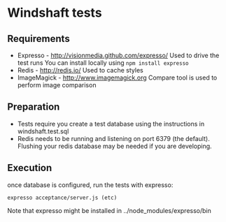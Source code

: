Windshaft tests
===============

Requirements
------------

 * Expresso - http://visionmedia.github.com/expresso/
   Used to drive the test runs
   You can install locally using ```npm install expresso```
 * Redis - http://redis.io/
   Used to cache styles 
 * ImageMagick - http://www.imagemagick.org
   Compare tool is used to perform image comparison

Preparation
-----------

* Tests require you create a test database using the instructions in
  windshaft.test.sql
* Redis needs to be running and listening on port 6379 (the default).
  Flushing your redis database may be needed if you are developing.

Execution
---------

once database is configured, run the tests with expresso:

```
expresso acceptance/server.js (etc)
```

Note that expresso might be installed in ../node_modules/expresso/bin

